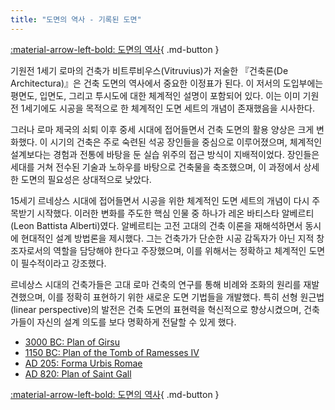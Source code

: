 ```yaml
---
title: "도면의 역사 - 기록된 도면"
---
```


[:material-arrow-left-bold: 도면의 역사](../index.md){ .md-button }

기원전 1세기 로마의 건축가 비트루비우스(Vitruvius)가 저술한 『건축론(De Architectura)』은 건축 도면의 역사에서 중요한 이정표가 된다. 이 저서의 도입부에는 평면도, 입면도, 그리고 투시도에 대한 체계적인 설명이 포함되어 있다. 이는 이미 기원전 1세기에도 시공을 목적으로 한 체계적인 도면 세트의 개념이 존재했음을 시사한다.

그러나 로마 제국의 쇠퇴 이후 중세 시대에 접어들면서 건축 도면의 활용 양상은 크게 변화했다. 이 시기의 건축은 주로 숙련된 석공 장인들을 중심으로 이루어졌으며, 체계적인 설계보다는 경험과 전통에 바탕을 둔 실습 위주의 접근 방식이 지배적이었다. 장인들은 세대를 거쳐 전수된 기술과 노하우를 바탕으로 건축물을 축조했으며, 이 과정에서 상세한 도면의 필요성은 상대적으로 낮았다.

15세기 르네상스 시대에 접어들면서 시공을 위한 체계적인 도면 세트의 개념이 다시 주목받기 시작했다. 이러한 변화를 주도한 핵심 인물 중 하나가 레온 바티스타 알베르티(Leon Battista Alberti)였다. 알베르티는 고전 고대의 건축 이론을 재해석하면서 동시에 현대적인 설계 방법론을 제시했다. 그는 건축가가 단순한 시공 감독자가 아닌 지적 창조자로서의 역할을 담당해야 한다고 주장했으며, 이를 위해서는 정확하고 체계적인 도면이 필수적이라고 강조했다.

르네상스 시대의 건축가들은 고대 로마 건축의 연구를 통해 비례와 조화의 원리를 재발견했으며, 이를 정확히 표현하기 위한 새로운 도면 기법들을 개발했다. 특히 선형 원근법(linear perspective)의 발전은 건축 도면의 표현력을 혁신적으로 향상시켰으며, 건축가들이 자신의 설계 의도를 보다 명확하게 전달할 수 있게 했다.

- [3000 BC: Plan of Girsu](./girsu.md)
- [1150 BC: Plan of the Tomb of Ramesses IV](./tomb-of-ramesses.md)
- [AD 205: Forma Urbis Romae](./urbis-romae.md)
- [AD 820: Plan of Saint Gall](./saint-gall.md)

[:material-arrow-left-bold: 도면의 역사](../index.md){ .md-button }
